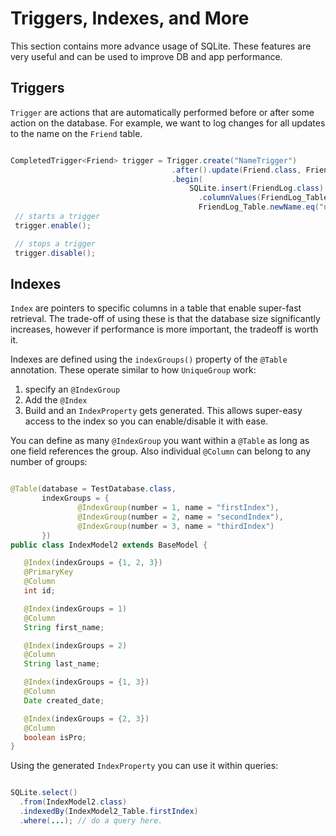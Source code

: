 # Triggers, Indexes, and More
This section contains more advance usage of SQLite. These features are very useful and can be used to improve DB and app performance.

## Triggers
`Trigger` are actions that are automatically performed before or after some action on the database. For example, we want to log changes for all updates to the name on the `Friend` table.

```java

CompletedTrigger<Friend> trigger = Trigger.create("NameTrigger")
                                    .after().update(Friend.class, Friend_Table.name)
                                    .begin(
                                        SQLite.insert(FriendLog.class)
                                          .columnValues(FriendLog_Table.oldName.eq("old.Name"),
                                          FriendLog_Table.newName.eq("new.Name"), FriendLog_Table.date.eq(System.currentTimeMillis()));
 // starts a trigger
 trigger.enable();

 // stops a trigger
 trigger.disable();
```

## Indexes
`Index` are pointers to specific columns in a table that enable super-fast retrieval. The trade-off of using these is that the database size significantly increases, however if performance is more important, the tradeoff is worth it.

Indexes are defined using the `indexGroups()` property of the `@Table` annotation. These operate similar to how `UniqueGroup` work:
1. specify an `@IndexGroup`
2. Add the `@Index`
3. Build and an `IndexProperty` gets generated. This allows super-easy access to the index so you can enable/disable it with ease.

You can define as many `@IndexGroup` you want within a `@Table` as long as one field references the group. Also individual `@Column` can belong to any number of groups:

```java

@Table(database = TestDatabase.class,
       indexGroups = {
               @IndexGroup(number = 1, name = "firstIndex"),
               @IndexGroup(number = 2, name = "secondIndex"),
               @IndexGroup(number = 3, name = "thirdIndex")
       })
public class IndexModel2 extends BaseModel {

   @Index(indexGroups = {1, 2, 3})
   @PrimaryKey
   @Column
   int id;

   @Index(indexGroups = 1)
   @Column
   String first_name;

   @Index(indexGroups = 2)
   @Column
   String last_name;

   @Index(indexGroups = {1, 3})
   @Column
   Date created_date;

   @Index(indexGroups = {2, 3})
   @Column
   boolean isPro;
}
```

Using the generated `IndexProperty` you can use it within queries:

```java

SQLite.select()
  .from(IndexModel2.class)
  .indexedBy(IndexModel2_Table.firstIndex)
  .where(...); // do a query here.
```
